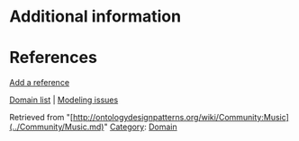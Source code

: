 #  Additional information


#  References


[Add a reference](index.php@title=Odp%253AAdd_reference&subject=../Community/Music.md "http://ontologydesignpatterns.org/wiki/index.php?title=Odp:Add_reference&subject=Community%3AMusic")


  




[Domain list](../Community/Domain.md "Community:Domain") | [Modeling issues](../Community/Main.md "Community:Main")


Retrieved from "[http://ontologydesignpatterns.org/wiki/Community:Music](../Community/Music.md)"
 [Category](http://ontologydesignpatterns.org/wiki/Special:Categories "Special:Categories"): [Domain](../Category/Domain.md "Category:Domain")
